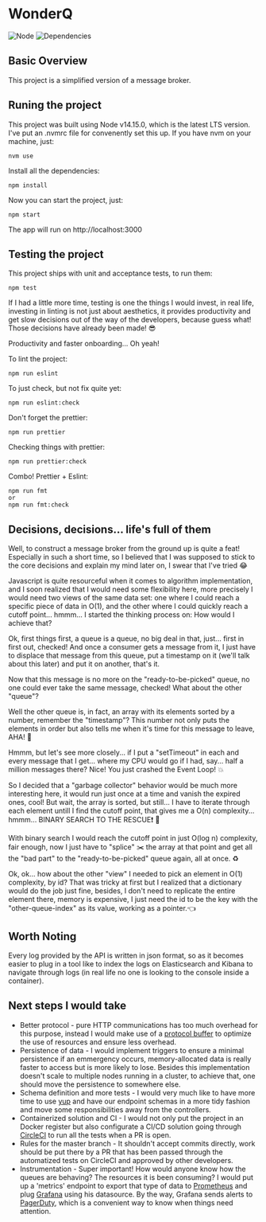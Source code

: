 # WonderQ
![Node](https://img.shields.io/badge/node-v14.15.0-brightgreen.svg)
![Dependencies](https://img.shields.io/badge/dependencies-up%20to%20date-brightgreen.svg)

 ## Basic Overview

This project is a simplified version of a message broker.

## Runing the project

This project was built using Node v14.15.0, which is the latest LTS version. I've put an .nvmrc file for convenently set this up. If you have nvm on your machine, just:

```shell
nvm use
```

Install all the dependencies:

```shell
npm install
```

Now you can start the project, just:

```shell
npm start
```

The app will run on http://localhost:3000

## Testing the project

This project ships with unit and acceptance tests, to run them:

```shell
npm test
```

If I had a little more time, testing is one the things I would invest, in real life, investing in linting is not just about aesthetics, it provides productivity and get slow decisions out of the way of the developers, because guess what! Those decisions have already been made! :sunglasses:

Productivity and faster onboarding... Oh yeah!

To lint the project:

```shell
npm run eslint
```

To just check, but not fix quite yet:

```shell
npm run eslint:check
```

Don't forget the prettier:

```shell
npm run prettier
```

Checking things with prettier:

```shell
npm run prettier:check
```

Combo! Prettier + Eslint:

```shell
npm run fmt
or
npm run fmt:check
```

## Decisions, decisions... life's full of them

Well, to construct a message broker from the ground up is quite a feat! Especially in such a short time, so I believed that I was supposed to stick to the core decisions and explain my mind later on, I swear that I've tried :joy:

Javascript is quite resourceful when it comes to algorithm implementation, and I soon realized that I would need some flexibility here, more precisely I would need two views of the same data set: one where I could reach a specific piece of data in O(1), and the other where I could quickly reach a cutoff point... hmmm... I started the thinking process on: How would I achieve that?

Ok, first things first, a queue is a queue, no big deal in that, just... first in first out, checked! And once a consumer gets a message from it, I just have to displace that message from this queue, put a timestamp on it (we'll talk about this later) and put it on another, that's it.

Now that this message is no more on the "ready-to-be-picked" queue, no one could ever take the same message, checked! What about the other "queue"?

Well the other queue is, in fact, an array with its elements sorted by a number, remember the "timestamp"? This number not only puts the elements in order but also tells me when it's time for this message to leave, AHA! :tada:

Hmmm, but let's see more closely... if I put a "setTimeout" in each and every message that I get... where my CPU would go if I had, say... half a million messages there? Nice! You just crashed the Event Loop! :collision:

So I decided that a "garbage collector" behavior would be much more interesting here, it would run just once at a time and vanish the expired ones, cool! But wait, the array is sorted, but still... I have to iterate through each element untill I find the cutoff point, that gives me a O(n) complexity... hmmm... BINARY SEARCH TO THE RESCUE:exclamation: :fire_engine:

With binary search I would reach the cutoff point in just O(log n) complexity, fair enough, now I just have to "splice" :scissors: the array at that point and get all the "bad part" to the "ready-to-be-picked" queue again, all at once. :recycle:

Ok, ok... how about the other "view" I needed to pick an element in O(1) complexity, by id? That was tricky at first but I realized that a dictionary would do the job just fine, besides, I don't need to replicate the entire element there, memory is expensive, I just need the id to be the key with the "other-queue-index" as its value, working as a pointer.:point_left:

## Worth Noting

Every log provided by the API is written in json format, so as it becomes easier to plug in a tool like to index the logs on Elasticsearch and  Kibana to navigate through logs
(in real life no one is looking to the console inside a container).

## Next steps I would take
- Better protocol - pure HTTP communications has too much overhead for this purpose, instead I would make use of a [protocol buffer](https://grpc.io/) to optimize the use of resources and ensure less overhead.
- Persistence of data - I would implement triggers to ensure a minimal persistence if an emmergency occurs, memory-allocated data is really faster to access but is more likely to lose. Besides this implementation doesn't scale to multiple nodes running in a cluster, to achieve that, one should move the persistence to somewhere else.
- Schema definition and more tests - I would very much like to have more time to use [yup](https://github.com/jquense/yup) and have our endpoint schemas in a more tidy fashion and move some responsibilities away from the controllers.
- Containerized solution and CI - I would not only put the project in an Docker register but also configurate a CI/CD solution going through [CircleCI](https://circleci.com/) to run all the tests when a PR is open.
- Rules for the master branch - It shouldn't accept commits directly, work should be put there by a PR that has been passed through the automatized tests on CircleCI and approved by other developers.
- Instrumentation - Super important! How would anyone know how the queues are behaving? The resources it is been consuming? I would put up a 'metrics' endpoint to export that type of data to [Prometheus](https://prometheus.io/) and plug [Grafana](https://grafana.com/) using his datasource. By the way, Grafana sends alerts to [PagerDuty](https://www.pagerduty.com/), which is a convenient way to know when things need attention.
